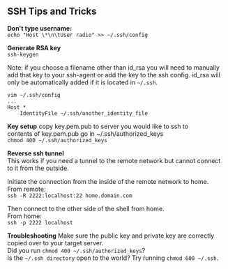 SSH Tips and Tricks
-------------------

**Don't type username:**  
`echo "Host \*\n\tUser radio" >> ~/.ssh/config`  

**Generate RSA key**  
`ssh-keygen`  

Note: if you choose a filename other than id_rsa you will need to manually add that key to your ssh-agent or add the key to the ssh config. id_rsa will only be automatically added if it is located in `~/.ssh`.  
```
vim ~/.ssh/config
...
Host *
    IdentityFile ~/.ssh/another_identity_file
```

**Key setup**
copy key.pem.pub to server you would like to ssh to  
contents of key.pem.pub go in ~/.ssh/authorized_keys  
`chmod 400 ~/.ssh/authorized_keys`  

**Reverse ssh tunnel**  
This works if you need a tunnel to the remote network but cannot connect to it from the outside.  

Initiate the connection from the inside of the remote network to home.  
From remote:  
`ssh -R 2222:localhost:22 home.domain.com`  

Then connect to the other side of the shell from home.  
From home:  
`ssh -p 2222 localhost`  

**Troubleshooting**
Make sure the public key and private key are correctly copied over to your target server.  
Did you run `chmod 400 ~/.ssh/authorized_keys`?  
Is the `~/.ssh directory` open to the world? Try running `chmod 600 ~/.ssh`.  
